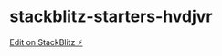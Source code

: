 # stackblitz-starters-hvdjvr

[Edit on StackBlitz ⚡️](https://stackblitz.com/edit/stackblitz-starters-hvdjvr)